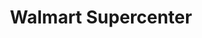 ---
title: "Walmart Supercenter"
url: /loveland/walmart-supercenter-west-65th-street/
shop: supermarket
---